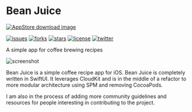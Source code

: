# Bean Juice
[![AppStore download image](https://tools.applemediaservices.com/api/badges/download-on-the-app-store/black/en-US?size=250x83&amp;releaseDate=1587340800&h=f0754b335d9a14d7a7035ccad2e06d7e)](https://apps.apple.com/us/app/bean-juice/id1502380351?itsct=apps_box&amp;itscg=30200)


[![issues](https://img.shields.io/github/issues/NiftyTreeStudios/Bean-Juice?style=flat-square)](https://github.com/NiftyTreeStudios/Bean-Juice/issues)
[![forks](https://img.shields.io/github/forks/NiftyTreeStudios/Bean-Juice?style=social&logo=github)](https://github.com/NiftyTreeStudios/Bean-Juice/network/members)
[![stars](https://img.shields.io/github/stars/NiftyTreeStudios/Bean-Juice?style=social&logo=github)](https://github.com/NiftyTreeStudios/Bean-Juice/stargazers)
[![license](https://img.shields.io/github/license/NiftyTreeStudios/Bean-Juice?style=flat-square)](https://github.com/NiftyTreeStudios/Bean-Juice/blob/master/LICENSE)
[![twitter](https://img.shields.io/twitter/url?url=https%3A%2F%2Fgithub.com%2FNiftyTreeStudios%2FBean-Juice)](https://twitter.com/BeanJuiceApp)

A simple app for coffee brewing recipes

![screenshot](bean-juice-ss.jpg "Screeshot")
  
Bean Juice is a simple coffee recipe app for iOS.
Bean Juice is completely written in SwiftUI. It leverages CloudKit and is in the middle of a refactor to more modular architecture using SPM and removing CocoaPods.

I am also in the process of adding more community guidelines and resources for people interesting in contributing to the project.
